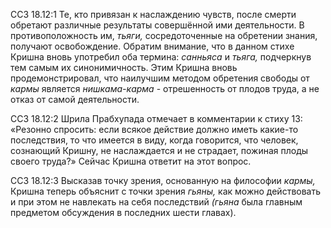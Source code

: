 ССЗ 18.12:1	Те, кто привязан к наслаждению чувств, после смерти обретают различные результаты совершённой ими деятельности. В противоположность им, _тьяги,_ сосредоточенные на обретении знания, получают освобождение. Обратим внимание, что в данном стихе Кришна вновь употребил оба термина: _санньяса_ и _тьяга,_ подчеркнув тем самым их синонимичность. Этим Кришна вновь продемонстрировал, что наилучшим методом обретения свободы от _кармы_ является _нишкама-карма_ - отрешенность от плодов труда, а не отказ от самой деятельности.

ССЗ 18.12:2	Шрила Прабхупада отмечает в комментарии к стиху 13: «Резонно спросить: если всякое действие должно иметь какие-то последствия, то что имеется в виду, когда говорится, что человек, сознающий Кришну, не наслаждается и не страдает, пожиная плоды своего труда?» Сейчас Кришна ответит на этот вопрос.

ССЗ 18.12:3	Высказав точку зрения, основанную на философии _кармы,_ Кришна теперь объяснит с точки зрения _гьяны,_ как можно действовать и при этом не навлекать на себя последствий _(гьяна_ была главным предметом обсуждения в последних шести главах).